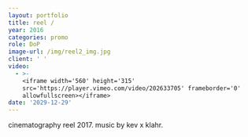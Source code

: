 ```yaml
---
layout: portfolio
title: reel /
year: 2016
categories: promo
role: DoP
image-url: /img/reel2_img.jpg
client: ' '
video:
  - >-
    <iframe width='560' height='315'
    src='https://player.vimeo.com/video/202633705' frameborder='0'
    allowfullscreen></iframe>
date: '2029-12-29'
---
```


cinematography reel 2017. music by kev x klahr.
